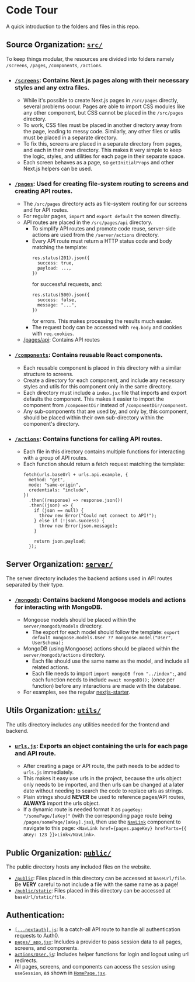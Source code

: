 # Code Tour

A quick introduction to the folders and files in this repo.

## Source Organization: [`src/`](src)

To keep things modular, the resources are divided into folders namely `/screens`, `/pages`, `/components`, `/actions`.

- ### [`/screens`](src/screens): Contains Next.js pages along with their necessary styles and any extra files.

  * While it's possible to create Next.js pages in `/src/pages` directly, several problems occur.
    Pages are able to import CSS modules like any other component, but CSS cannot be placed in the `/src/pages` directory.
  * To work, CSS files must be placed in another directory away from the page, leading to messy code.
    Similarly, any other files or utils must be placed in a separate directory.
  * To fix this, screens are placed in a separate directory from pages, and each in their own directory.
    This makes it very simple to keep the logic, styles, and utilities for each page in their separate space.
  * Each screen behaves as a page, so `getInitialProps` and other Next.js helpers can be used.

- ### [`/pages`](src/pages): Used for creating file-system routing to screens and creating API routes.

  * The `/src/pages` directory acts as file-system routing for our screens and for API routes.
  * For regular pages, `import` and `export default` the screen directly.
  * API routes are placed in the `/src/pages/api` directory.
    * To simplify API routes and promote code reuse, server-side actions are used from the `/server/actions` directory.
    * Every API route must return a HTTP status code and body matching the template:  
      ```
      res.status(201).json({
        success: true,
        payload: ...,
      })
      ```
      for successful requests, and:  
      ```
      res.status(500).json({
        success: false,
        message: "...",
      })
      ```
      for errors. This makes processing the results much easier.
    * The request body can be accessed with `req.body` and cookies with `req.cookies`.

  - [/pages/api](src/pages/api): Contains API routes

- ### [`/components`](src/components): Contains reusable React components.

  * Each reusable component is placed in this directory with a similar structure to screens.
  * Create a directory for each component,
    and include any necessary styles and utils for this component only in the same directory.
  * Each directory must include a `index.jsx` file that imports and export defaults the component.
    This makes it easier to import the component from `/componentDir` instead of `/componentDir/component`.
  * Any sub-components that are used by, and only by, this component, should be placed within their
    own sub-directory within the component's directory.

- ### [`/actions`](src/actions): Contains functions for calling API routes.

  * Each file in this directory contains multiple functions for interacting with a group of API routes.
  * Each function should return a fetch request matching the template:
    ```
    fetch(urls.baseUrl + urls.api.example, {
      method: "get",
      mode: "same-origin",
      credentials: "include",
    })
      .then((response) => response.json())
      .then((json) => {
        if (json == null) {
          throw new Error("Could not connect to API!");
        } else if (!json.success) {
          throw new Error(json.message);
        }
    
        return json.payload;
      });
    ```

## Server Organization: [`server/`](server)

The server directory includes the backend actions used in API routes separated by their type.

- ### [`/mongodb`](server/mongodb): Contains backend Mongoose models and actions for interacting with MongoDB.

  * Mongoose models should be placed within the `server/mongodb/models` directory.
    * The export for each model should follow the template:
      `export default mongoose.models.User ?? mongoose.model("User", UserSchema);`
  * MongoDB (using Mongoose) actions should be placed within the `server/mongodb/actions` directory.
    * Each file should use the same name as the model, and include all related actions.
    * Each file needs to import `import mongoDB from "../index";`,
      and each function needs to include `await mongoDB();` (once per function) before any interactions are made with the database.
  * For examples, see the regular [nextjs-starter](https://github.com/GTBitsOfGood/nextjs-starter/tree/master/server/mongodb).

## Utils Organization: [`utils/`](utils)

The utils directory includes any utilities needed for the frontend and backend.

- ### [`urls.js`](utils/urls.ts): Exports an object containing the urls for each page and API route.

  * After creating a page or API route, the path needs to be added to `urls.js` immediately.
  * This makes it easy use urls in the project, because the urls object only needs to be imported,
    and then urls can be changed at a later date without needing to search the code to replace urls as strings.
  * Plain strings should **NEVER** be used to reference pages/API routes, **ALWAYS** import the urls object.
  * If a dynamic route is needed format it as `pageKey: "/somePage/[aKey]"` (with the corresponding page route being `/pages/somePage/[aKey].jsx`),
    then use the [`NavLink`](src/components/NavLink/NavLink.jsx) component to navigate to this page:
    `<NavLink href={pages.pageKey} hrefParts={{ aKey: 123 }}>Link</NavLink>`.

## Public Organization: [`public/`](public)

The public directory hosts any included files on the website.
* [`/public`](public): Files placed in this directory can be accessed at `baseUrl/file`.
  Be **VERY** careful to not include a file with the same name as a page!
* [`/public/static`](public/static): Files placed in this directory can be accessed at `baseUrl/static/file`.

## Authentication:

* [`[...nextauth].js`](src/pages/api/auth/[...nextauth].js): Is a catch-all API route to handle all authentication requests to Auth0.
* [`pages/_app.jsx`](src/pages/_app.jsx): Includes a provider to pass session data to all pages, screens, and components.
* [`actions/User.js`](src/actions/User.js): Includes helper functions for login and logout using url redirects.
* All pages, screens, and components can access the session using `useSession`, as shown in [`HomePage.jsx`](src/screens/App/Home/HomePage.jsx).

